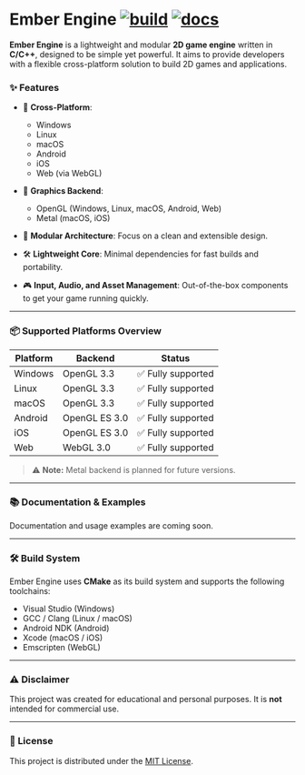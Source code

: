 # Ember Engine [![build](https://github.com/vsaint1/ember_engine/actions/workflows/build.yaml/badge.svg?branch=main)](https://github.com/vsaint1/ember_engine/actions/workflows/build.yaml/) [![docs](https://github.com/vsaint1/ember_engine/actions/workflows/docs.yaml/badge.svg?branch=main)](https://github.com/vsaint1/ember_engine/actions/workflows/docs.yaml)



**Ember Engine** is a lightweight and modular **2D game engine** written in **C/C++**, designed to be simple yet powerful. It aims to provide developers with a flexible cross-platform solution to build 2D games and applications.

### ✨ Features

- 🚀 **Cross-Platform**: 
  - Windows
  - Linux
  - macOS
  - Android
  - iOS
  - Web (via WebGL)

- 🎨 **Graphics Backend**:
  - OpenGL (Windows, Linux, macOS, Android, Web)
  - Metal (macOS, iOS)

- 🔄 **Modular Architecture**: Focus on a clean and extensible design.
- 🛠️ **Lightweight Core**: Minimal dependencies for fast builds and portability.
- 🎮 **Input, Audio, and Asset Management**: Out-of-the-box components to get your game running quickly.

---



### 📦 Supported Platforms Overview

| Platform | Backend        | Status              |
|----------|----------------|---------------------|
| Windows  | OpenGL 3.3     | ✅ Fully supported  |
| Linux    | OpenGL 3.3     | ✅ Fully supported  |
| macOS    | OpenGL 3.3     | ✅ Fully supported  |
| Android  | OpenGL ES 3.0  | ✅ Fully supported  |
| iOS      | OpenGL ES 3.0  | ✅ Fully supported  |
| Web      | WebGL 3.0      | ✅ Fully supported  |

> ⚠️ **Note:** Metal backend is planned for future versions.

---

### 📚 Documentation & Examples

Documentation and usage examples are coming soon.

---

### 🛠️ Build System

Ember Engine uses **CMake** as its build system and supports the following toolchains:
- Visual Studio (Windows)
- GCC / Clang (Linux / macOS)
- Android NDK (Android)
- Xcode (macOS / iOS)
- Emscripten (WebGL)

---

### ⚠️ Disclaimer

This project was created for educational and personal purposes. It is **not** intended for commercial use.

---

### 📝 License

This project is distributed under the [MIT License](https://opensource.org/licenses/MIT).